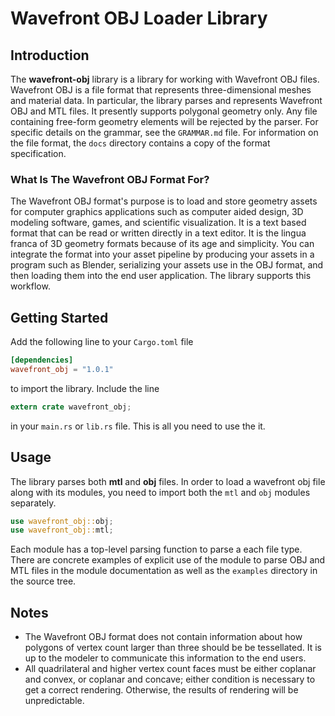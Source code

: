 # Wavefront OBJ Loader Library

## Introduction
The **wavefront-obj** library is a library for working with Wavefront OBJ files. 
Wavefront OBJ is a file format that represents three-dimensional meshes and 
material data. In  particular, the library parses and represents Wavefront OBJ 
and MTL files. It presently supports polygonal geometry only. Any file containing 
free-form geometry elements will be rejected by the parser. For specific details 
on the grammar, see the `GRAMMAR.md` file. For information on the file format, the 
`docs` directory contains a copy of the format specification.

### What Is The Wavefront OBJ Format For?
The Wavefront OBJ format's purpose is to load and store geometry assets for 
computer graphics applications such as computer aided design, 3D modeling 
software, games, and scientific visualization. It is a text based format 
that can be read or written directly in a text editor. It is the lingua franca 
of 3D geometry formats because of its age and simplicity. You can integrate the 
format into your asset pipeline by producing your assets in a program such as 
Blender, serializing your assets use in the OBJ format, and then loading them 
into the end user application. The library supports this workflow.

## Getting Started
Add the following line to your `Cargo.toml` file

```toml
[dependencies]
wavefront_obj = "1.0.1"
```

to import the library. Include the line

```rust
extern crate wavefront_obj;
```

in your `main.rs` or `lib.rs` file. This is all you need to use the it.

## Usage
The library parses both **mtl** and **obj** files. In order to load a wavefront obj
file along with its modules, you need to import both the `mtl` and `obj` modules
separately.

```rust
use wavefront_obj::obj;
use wavefront_obj::mtl;
```

Each module has a top-level parsing function to parse a each file type. There are concrete
examples of explicit use of the module to parse OBJ and MTL files in the module documentation
as well as the `examples` directory in the source tree.

## Notes
* The Wavefront OBJ format does not contain information about how polygons of 
  vertex count larger than three should be be tessellated. It is up to the 
  modeler to communicate this information to the end users.
* All quadrilateral and higher vertex count faces must be either coplanar and 
  convex, or coplanar and concave; either condition is necessary to get a correct 
  rendering. Otherwise, the results of rendering will be unpredictable.

